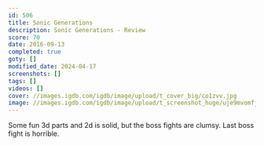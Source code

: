 ```yaml
---
id: 506
title: Sonic Generations
description: Sonic Generations - Review
score: 70
date: 2016-09-13
completed: true
goty: []
modified_date: 2024-04-17
screenshots: []
tags: []
videos: []
cover: //images.igdb.com/igdb/image/upload/t_cover_big/co1zvv.jpg
image: //images.igdb.com/igdb/image/upload/t_screenshot_huge/uje9mvomfjh4xebzg3ty.jpg
---
```

Some fun 3d parts and 2d is solid, but the boss fights are clumsy. Last boss fight is horrible.